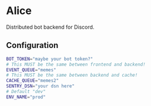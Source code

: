 # Alice

Distributed bot backend for Discord.

## Configuration

```Bash
BOT_TOKEN="maybe your bot token?"
# This MUST be the same between frontend and backend!
EVENT_QUEUE="memes"
# This MUST be the same between backend and cache!
CACHE_QUEUE="memes2"
SENTRY_DSN="your dsn here"
# Default "dev"
ENV_NAME="prod"
```